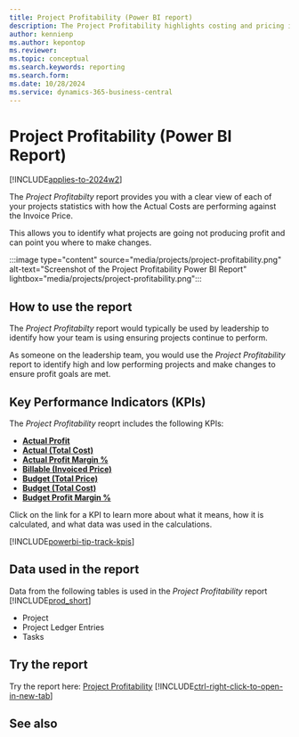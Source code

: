 ```yaml
---
title: Project Profitability (Power BI report)
description: The Project Profitability highlights costing and pricing information against each project.
author: kennienp
ms.author: kepontop
ms.reviewer: 
ms.topic: conceptual
ms.search.keywords: reporting
ms.search.form: 
ms.date: 10/28/2024
ms.service: dynamics-365-business-central
---
```


# Project Profitability (Power BI Report)
[!INCLUDE[applies-to-2024w2](includes/applies-to-2024w2.md)]

The *Project Profitabilty* report provides you with a clear view of each of your projects statistics with how the Actual Costs are performing against the Invoice Price.

This allows you to identify what projects are going not producing profit and can point you where to make changes.

:::image type="content" source="media/projects/project-profitability.png" alt-text="Screenshot of the Project Profitability Power BI Report" lightbox="media/projects/project-profitability.png":::

## How to use the report
The *Project Profitabilty* report would typically be used by leadership to identify how your team is using ensuring projects continue to perform.

As someone on the leadership team, you would use the *Project Profitability* report to identify high and low performing projects and make changes to ensure profit goals are met.

## Key Performance Indicators (KPIs)
The *Project Profitability* reoprt includes the following KPIs:
- [**Actual Profit**](####)
- [**Actual (Total Cost)**](####)
- [**Actual Profit Margin %**](###)
- [**Billable (Invoiced Price)**](####)
- [**Budget (Total Price)**](####)
- [**Budget (Total Cost)**](####)
- [**Budget Profit Margin %**](####)

Click on the link for a KPI to learn more about what it means, how it is calculated, and what data was used in the calculations. 

[!INCLUDE[powerbi-tip-track-kpis](includes/powerbi-tip-track-kpis.md)]

## Data used in the report
Data from the following tables is used in the *Project Profitability* report [!INCLUDE[prod_short](includes/prod_short.md)]
- Project
- Project Ledger Entries
- Tasks

## Try the report
Try the report here: [Project Profitability](https://businesscentral.dynamics.com?page=37035)
[!INCLUDE[ctrl-right-click-to-open-in-new-tab](includes/ctrl-right-click-to-open-in-new-tab.md)]

## See also